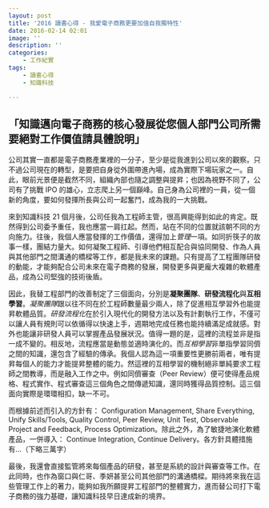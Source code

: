 ```yaml
---
layout: post
title: '2016 讀書心得 - 我愛電子商務更要加值自我獨特性'
date: 2016-02-14 02:01
image: ''
description: ''
categories:
    - 工作紀實
tags:
    - 讀書心得
    - 知識科技

---
```

「知識邁向電子商務的核心發展從您個人部門公司所需要絕對工作價值請具體說明」
----

公司其實一直都是電子商務產業裡的一分子，至少是從我進到公司以來的觀察。只不過公司現在的轉型，是要把自身從外圍帶進內場，成為實際下場玩家之一。自此，眼前光景便是截然不同，組織內部也隨之調整與提昇；也因為視野不同了，公司有了挑戰 IPO 的雄心，立志爬上另一個巔峰。自己身為公司裡的一員，從一個新的角度，要如何發揮所長與公司一起奮鬥，成為我的一大挑戰。

來到知識科技 21 個月後，公司任我為工程師主管，很高興能得到如此的肯定。既然得到公司委予重任，我也應當一肩扛起。然而，站在不同的位置就該朝不同的方向施力。往後，我個人應當發揮的工作價值，還得加上*管理*一項。如同折筷子的故事一樣，團結力量大。如何凝聚工程師、引導他們相互配合與協同開發、作為人員與其他部門之間溝通的橋樑等工作，都是我未來的課題。只有提高了工程團隊研發的動能，才能夠配合公司未來在電子商務的發展，開發更多與更龐大複雜的軟體產品，成為公司堅強的技術後盾。

因此，我替工程部門的改善制定了三個面向，分別是**凝聚團隊**、**研發流程化**與**互相學習**。*凝聚團隊*跟以往不同在於工程師數量最少兩人，除了促進相互學習外也能提昇軟體品質。*研發流程化*在於引入現代化的開發方法以及有計劃執行工作，不僅可以讓人員有規則可以依循得以快速上手，週期地完成任務也能持續滿足成就感。對外也能讓非研發人員可以掌握產品發展狀況。值得一題的是，這裡的流程並非是指一成不變的。相反地，流程應當是動態並適時演化的。而*互相學習*非單指學習同儕之間的知識，還包含了經驗的傳承。我個人認為這一項重要性更勝前兩者，唯有提昇每個人的能力才能提昇整體的能力。然這裡的互相學習的機制絕非單純要求工程師之間教導，而是融入工作之中。例如同儕審查（Peer Review）便可使得產品規格、程式實作、程式審查這三個角色之間傳遞知識，還同時獲得品質控制。這三個面向實際是環環相扣，缺一不可。

而根據前述而引入的方針有： Configuration Management, Share Everything, Unify Skills/Tools, Quality Control, Peer Review, Unit Test, Observable Project and Feedback, Process Optimization。除此之外，為了敏捷地演化軟體產品，一併導入： Continue Integration, Continue Delivery。各方針具體措施有...（下略三萬字）

最後，我還會直接監管將來每個產品的研發，甚至是系統的設計與審查等工作。在此同時，也作為窗口與仁哥、季妍甚至公司其他部門的溝通橋樑。期待將來我在這些管理工作上的著力，能夠如我所願提昇工程部門的整體實力，進而替公司打下電子商務的強力基礎，讓知識科技早日達成新的境界。
